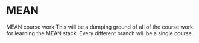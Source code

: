 # MEAN
MEAN course work
This will be a dumping ground of all of the course work for learning the MEAN stack. Every different branch will be a single course.
